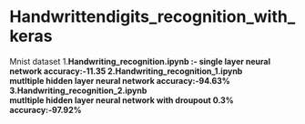 # Handwrittendigits_recognition_with_keras
Mnist dataset
1.<b>Handwriting_recognition.ipynb<b> :-
            single layer neural network 
            accuracy:-11.35
2.Handwriting_recognition_1.ipynb    
            mutltiple hidden layer neural network
            accuracy:-94.63%
3.Handwriting_recognition_2.ipynb    
            mutltiple hidden layer neural network with droupout 0.3%
            accuracy:-97.92%          
